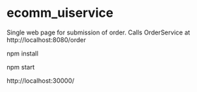 # ecomm_uiservice

Single web page for submission of order. Calls OrderService at http://localhost:8080/order

npm install

npm start

http://localhost:30000/